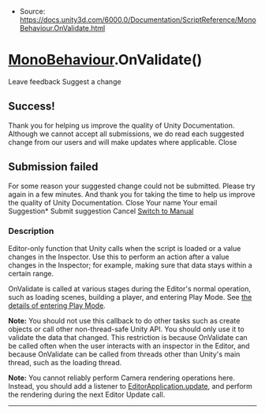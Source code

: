 * Source: https://docs.unity3d.com/6000.0/Documentation/ScriptReference/MonoBehaviour.OnValidate.html

#  [MonoBehaviour](https://docs.unity3d.com/6000.0/Documentation/ScriptReference/MonoBehaviour.html).OnValidate()
Leave feedback
Suggest a change
## Success!
Thank you for helping us improve the quality of Unity Documentation. Although we cannot accept all submissions, we do read each suggested change from our users and will make updates where applicable.
Close
## Submission failed
For some reason your suggested change could not be submitted. Please <a>try again</a> in a few minutes. And thank you for taking the time to help us improve the quality of Unity Documentation.
Close
Your name Your email Suggestion* Submit suggestion
Cancel
[Switch to Manual](https://docs.unity3d.com/6000.0/Documentation/Manual/class-MonoBehaviour.html "Go to MonoBehaviour Component in the Manual")
### Description
Editor-only function that Unity calls when the script is loaded or a value changes in the Inspector.
Use this to perform an action after a value changes in the Inspector; for example, making sure that data stays within a certain range.  
  
OnValidate is called at various stages during the Editor's normal operation, such as loading scenes, building a player, and entering Play Mode. See [the details of entering Play Mode](https://docs.unity3d.com/6000.0/Documentation/Manual/configurable-enter-play-mode-details.html).  
  
**Note:** You should not use this callback to do other tasks such as create objects or call other non-thread-safe Unity API. You should only use it to validate the data that changed. This restriction is because OnValidate can be called often when the user interacts with an inspector in the Editor, and because OnValidate can be called from threads other than Unity's main thread, such as the loading thread.  
  
**Note:** You cannot reliably perform Camera rendering operations here. Instead, you should add a listener to [EditorApplication.update](https://docs.unity3d.com/6000.0/Documentation/ScriptReference/EditorApplication-update.html), and perform the rendering during the next Editor Update call.
* * *
